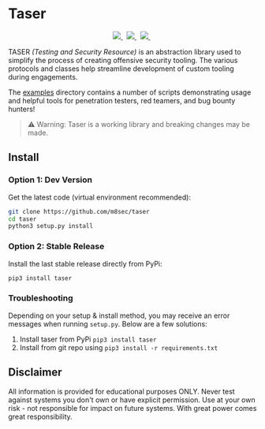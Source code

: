 # Taser
<p align="center">
    <a href="https://www.twitter.com/m8sec">
        <img src="https://img.shields.io/badge/Twitter-@m8sec-blue?style=plastic&logo=twitter"/>
    </a>&nbsp;
    <a href="/LICENSE">
        <img src="https://img.shields.io/badge/License-BSD_3--Clause-green?style=plastic&logo=github"/>
    </a>&nbsp;
    <a href="https://github.com/sponsors/m8sec">
        <img src="https://img.shields.io/badge/Sponsor-GitHub-red?style=plastic&logo=github"/>
    </a>&nbsp;
 </p>


TASER *(Testing and Security Resource)* is an abstraction library used to simplify the process of creating offensive security tooling. The various protocols and classes help streamline development of custom tooling during engagements.

The [examples](/examples) directory contains a number of scripts demonstrating usage and helpful tools for penetration testers, red teamers, and bug bounty hunters!

> ⚠ Warning: Taser is a working library and breaking changes may be made.


## Install
### Option 1: Dev Version
Get the latest code (virtual environment recommended):
```bash
git clone https://github.com/m8sec/taser
cd taser
python3 setup.py install
```


### Option 2: Stable Release
Install the last stable release directly from PyPi:
```bash
pip3 install taser
```


### Troubleshooting
Depending on your setup & install method, you may receive an error messages when running `setup.py`. Below are a few solutions:
1. Install taser from PyPi `pip3 install taser`
2. Install from git repo using `pip3 install -r requirements.txt`


## Disclaimer
All information is provided for educational purposes ONLY. Never test against systems you don't own or have explicit permission. Use at your own risk - not responsible for impact on future systems. With great power comes great responsibility.
